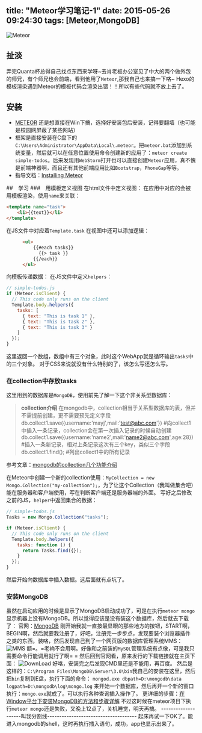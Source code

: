 title: "Meteor学习笔记-1"
date: 2015-05-26 09:24:30
tags: [Meteor,MongoDB]
---
![Meteor][1]
## 扯淡
弄完Quanta杯总得自己找点东西来学呀~去肖老板办公室见了中大的两个做外包的师兄，有个师兄也会前端，看到他用了`Meteor`,那我自己也来搞一下咯~
Hexo的模板渲染遇到Meteor的模板代码会渲染出错！！所以有些代码就不放上去了。

## 安装
* [METEOR][2] 还是想直接在Win下搞，选择好安装包后安装，记得要翻墙（也可能是校园网屏蔽了某些网站）
* 框架是直接安装在C盘下的`C:\Users\Administrator\AppData\Local\.meteor`。把`meteor.bat`添加到系统变量，然后就可以在任意位置使用命令创建新的应用了：`meteor create simple-todos`。后来发现用`WebStorm`打开也可以直接创建`Meteor`应用，真不愧是前端神器啊，而且还有其他前端应用比如`Bootstrap`，`PhoneGap`等等。
* 指导文档：[Installing Meteor][3]

<!-- more -->
##　学习
###　用模板定义视图
在html文件中定义视图：
在应用中对应的会被用模板渲染，使用`name`来关联：
```html
<template name="task">
    <li>{{text}}</li>
</template>
```
在JS文件中对应着`Template.task`
在视图中还可以添加逻辑：
```html
      <ul>
          {{#each tasks}}
            {{> task }}
          {{/each}}
      </ul>
```
向模板传递数据：
在JS文件中定义`helpers`：
```javascript
// simple-todos.js
if (Meteor.isClient) {
  // This code only runs on the client
  Template.body.helpers({
    tasks: [
      { text: "This is task 1" },
      { text: "This is task 2" },
      { text: "This is task 3" }
    ]
  });
}
```
这里返回一个数组，数组中有三个对象，此时这个WebApp就是循环输出`tasks`中的三个对象。
对于CSS来说就没有什么特别的了，该怎么写还怎么写。

### 在collection中存放tasks
这里用到的数据库是`MongoDB`，使用前先了解一下这个非关系型数据库：
> **collection介绍**
在mongodb中，collection相当于关系型数据库的表，但并不需提前创建，更不需要预先定义字段
db.collect1.save({username:'mayj',mail:'test@abc.com'})  #向collect1中插入一条记录，collection会在第一次插入记录的时候自动创建
db.collect1.save({username:'name2',mail:'name2@abc.com',age:28})  #插入一条新记录，相对上条记录这次有三个key，类似三个字段
db.collect1.find();  #列出collect1中的所有记录

参考文章：[mongodb的collection几个功能介绍 ][4]

在Meteor中创建一个新的collection使用：`MyCollection = new Mongo.Collection("my-collection");`，为了让这个Collection（我叫做集合吧）能在服务器和客户端使用，写在判断客户端还是服务器端的外面。
写好之后修改之前的JS，`helper`中返回集合的数据：
```javascript
// simple-todos.js
Tasks = new Mongo.Collection("tasks");

if (Meteor.isClient) {
  // This code only runs on the client
  Template.body.helpers({
    tasks: function () {
      return Tasks.find({});
    }
  });
}
```
然后开始向数据库中插入数据。这后面就有点坑了。
### 安装MongoDB
虽然在启动应用的时候是显示了MongoDB启动成功了，可是在执行`meteor mongo`显示机器上没有MongoDB。所以觉得应该是没有装这个数据库，然后就去下载了：
官网：[MongoDB][5]
刚开始我就一直按最显眼的那些地方的按钮，START啊，BEGIN啊，然后就要我注册了，好吧，注册完一步步点，发现要装个浏览器插件之类的东西，装咯，然后发现自己到了一个网页版的数据库管理系统MMS：
![MMS][6]
额=。=老衲不会用啊。好像和之前装的`MySQL`管理系统有点像，可是我只需要命令行能调用就行了啊= =
然后回到官网看，原来发行的下载链接就在主页下面：
![DownLoad][7]
好咯，安装完之后发现CMD里还是不能用，再百度。
然后是这样的：`C:\Program Files\MongoDB\Server\3.0\bin`我自己的安装在这里，然后把`bin`复制到E盘，执行下面的命令：
`mongod.exe dbpath=D:\mongodb\data logpath=D:\mongodb\log\mongo.log`
来开始一个数据库，然后再开一个新的窗口执行：`mongo.exe`就成了。可以执行各种查询插入操作了。
更详细的步骤：[在Window平台下安装MongoDB的方法和步骤详解][8]
不过这时候在meteor项目下执行`meteor mongo`还是失败，又晚上12点了，关机睡觉，明天再搞。
--------------------叫我分割线-------------------------------------
起床再试一下OK了。能进入mongodb的shell，这时再执行插入语句，成功，app也显示出来了。


  [1]: http://i4.tietuku.com/afba7a3591af64be.png
  [2]: https://www.meteor.com/
  [3]: https://www.meteor.com/install
  [4]: http://blog.chinaunix.net/xmlrpc.php?r=blog/article&uid=7249348&id=95767
  [5]: http://www.mongodb.org/
  [6]: http://i4.tietuku.com/e6f73aa0f3449c3b.png
  [7]: http://i4.tietuku.com/66bd24cd9ec93816.png
  [8]: http://jingyan.baidu.com/article/636f38bb0541bfd6b84610f8.html
